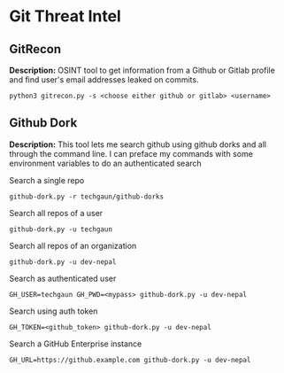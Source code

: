 # Git Threat Intel

## GitRecon

**Description:** OSINT tool to get information from a Github or Gitlab profile and find user's email addresses leaked on commits.
```
python3 gitrecon.py -s <choose either github or gitlab> <username> 
```

## Github Dork

**Description:** This tool lets me search github using github dorks and all through the command line. I can preface my commands with some environment variables to do an authenticated search

Search a single repo
```
github-dork.py -r techgaun/github-dorks
```

Search all repos of a user
```
github-dork.py -u techgaun
```

Search all repos of an organization
```
github-dork.py -u dev-nepal
```

Search as authenticated user
```
GH_USER=techgaun GH_PWD=<mypass> github-dork.py -u dev-nepal
```

Search using auth token
```
GH_TOKEN=<github_token> github-dork.py -u dev-nepal
```

Search a GitHub Enterprise instance
```
GH_URL=https://github.example.com github-dork.py -u dev-nepal
```
